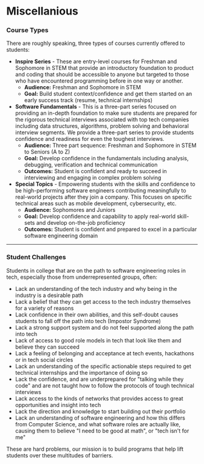# Miscellanious

### Course Types

There are roughly speaking, three types of courses currently offered to students:

 * **Inspire Series** - These are entry-level courses for Freshman and Sophomore in STEM that provide an introductory foundation to product and coding that should be accessible to anyone but targeted to those who have encountered programming before in one way or another.
   - **Audience:** Freshman and Sophomore in STEM
   - **Goal:** Build student context/confidence and get them started on an early success track (resume, technical internships)
 * **Software Fundamentals** - This is a three-part series focused on providing an in-depth foundation to make sure students are prepared for the rigorous technical interviews associated with top tech companies including data structures, algorithms, problem solving and behavioral interview segments. We provide a three-part series to provide students confidence and readiness for even the toughest interviews.
   - **Audience:** Three part sequence: Freshman and Sophomore in STEM to Seniors (A to Z)
   - **Goal:** Develop confidence in the fundamentals including analysis, debugging, verification and technical communication
   - **Outcomes:** Student is confident and ready to succeed in interviewing and engaging in complex problem solving
 * **Special Topics** - Empowering students with the skills and confidence to be high-performing software engineers contributing meaningfully to real-world projects after they join a company. This focuses on specific technical areas such as mobile development, cybersecurity, etc.
   - **Audience:** Sophomores and Juniors
   - **Goal:** Develop confidence and capability to apply real-world skill-sets and develop on-the-job proficiency
   - **Outcomes:** Student is confident and prepared to excel in a particular software engineering domain

-----

### Student Challenges

Students in college that are on the path to software engineering roles in tech, especially those from underrepresented groups, often:

* Lack an understanding of the tech industry and why being in the industry is a desirable path
* Lack a belief that they can get access to the tech industry themselves for a variety of reasons
* Lack confidence in their own abilities, and this self-doubt causes students to fall off the path into tech (Impostor Syndrome)
* Lack a strong support system and do not feel supported along the path into tech
* Lack of access to good role models in tech that look like them and believe they can succeed
* Lack a feeling of belonging and acceptance at tech events, hackathons or in tech social circles
* Lack an understanding of the specific actionable steps required to get technical internships and the importance of doing so
* Lack the confidence, and are underprepared for "talking while they code" and are not taught how to follow the protocols of tough technical interviews
* Lack access to the kinds of networks that provides access to great opportunities and insight into tech
* Lack the direction and knowledge to start building out their portfolio
* Lack an understanding of software engineering and how this differs from Computer Science, and what software roles are actually like, causing them to believe "I need to be good at math", or "tech isn't for me"

These are hard problems, our mission is to build programs that help lift students over these multitudes of barriers.
